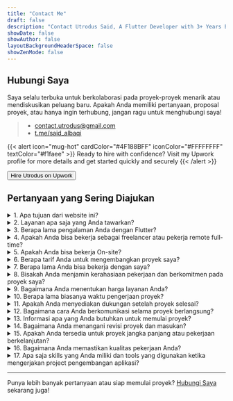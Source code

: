 ```yaml
---
title: "Contact Me"
draft: false
description: "Contact Utrodus Said, A Flutter Developer with 3+ Years Experience"
showDate: false
showAuthor: false
layoutBackgroundHeaderSpace: false
showZenMode: false
---
```



## Hubungi Saya

Saya selalu terbuka untuk berkolaborasi pada proyek-proyek menarik atau mendiskusikan peluang baru. Apakah Anda memiliki pertanyaan, proposal proyek, atau hanya ingin terhubung, jangan ragu untuk menghubungi saya!

> - [contact.utrodus@gmail.com](mailto:contact.utrodus@gmail.com)
> - [t.me/said_albaqi](https://t.me/said_albaqi)

{{< alert icon="mug-hot" cardColor="#4F188BFF" iconColor="#FFFFFFFF" textColor="#f1faee"  >}}
Ready to hire with confidence? Visit my Upwork profile for more details and get started quickly and securely
{{< /alert >}}
>

<button onclick="window.open('https://www.upwork.com/freelancers/~01da67bb62a6fdc029', '_blank')" class="hire-button" role="button">Hire Utrodus on Upwork</button>






## Pertanyaan yang Sering Diajukan
<details>
  <summary>1. Apa tujuan dari website ini?</summary>

Website ini adalah tempat di mana saya membagikan insight dan tulisan saya terkait pengembangan perangkat lunak dengan Dart dan Flutter. Selain itu, ini juga merupakan platform untuk memperlihatkan hasil karya saya dalam pengembangan aplikasi, memungkinkan klien dan kolaborator potensial untuk menjelajahi portofolio dan proyek-proyek saya.

</details>

<details>
  <summary>2. Layanan apa saja yang Anda tawarkan?</summary>

Saya mengkhususkan diri dalam mengembangkan aplikasi Flutter berkualitas tinggi untuk platform mobile dan web. Layanan saya mencakup:

- **Pengembangan Aplikasi Kustom**: Mengembangkan aplikasi sesuai kebutuhan bisnis Anda.
- **Pemeliharaan & Dukungan Aplikasi**: Dukungan berkelanjutan untuk memastikan aplikasi Anda berjalan lancar.
- **Optimasi Kinerja**: Meningkatkan kecepatan dan efisiensi aplikasi.
- **Layanan Integrasi**: Menghubungkan aplikasi Anda dengan API dan layanan pihak ketiga.

> Untuk detail lebih lanjut tentang layanan yang saya berikan baca [di sini](/services)
</details>

<details>
  <summary>3. Berapa lama pengalaman Anda dengan Flutter?</summary>

Saya memiliki lebih dari 3 tahun pengalaman bekerja dengan Flutter, di mana saya telah menyelesaikan banyak proyek mulai dari startup hingga perusahaan besar. Keahlian saya meliputi:

- Membangun aplikasi yang responsif dan skalabel.
- Menerapkan solusi manajemen state seperti Provider dan Bloc.
- Mengintegrasikan RESTful API dan layanan Firebase.
- Memastikan kompatibilitas lintas platform untuk iOS, Android, dan Web.

</details>





<details>
  <summary>4. Apakah Anda bisa bekerja sebagai freelancer atau pekerja remote full-time?</summary>

Ya, saya tersedia untuk pekerjaan freelance dan full-time remote. Saya telah bekerja secara remote selama beberapa tahun dan telah berkolaborasi dengan beberapa klien.

</details>

<details>
  <summary>5. Apakah Anda bisa bekerja On-site?</summary>

Mohon Maaf ✌🏻, untuk saat ini saya hanya bersedia untuk bekerja secara remote

</details>

<details>
  <summary>6. Berapa tarif Anda untuk mengembangkan proyek saya?</summary>

Tarif saya tergantung pada kompleksitas dan kebutuhan proyek. Setelah mendiskusikan detail proyek Anda, saya akan memberikan penawaran yang sesuai dengan kebutuhan dan anggaran Anda.


</details>

<details>
  <summary>7. Berapa lama Anda bisa bekerja dengan saya?</summary>

Saya terbuka untuk kolaborasi jangka pendek maupun jangka panjang. Jika Anda membutuhkan proyek cepat atau dukungan berkelanjutan, saya dapat menyesuaikan dengan kebutuhan Anda.

</details>

<details>
  <summary>8. Bisakah Anda menjamin kerahasiaan pekerjaan dan berkomitmen pada proyek saya?</summary>

Ya, saya sangat menjaga kerahasiaan dan dapat menandatangani perjanjian kerahasiaan (NDA) jika diperlukan. Saya sepenuhnya berkomitmen untuk memberikan hasil terbaik bagi proyek Anda.

</details>

<details>
  <summary>9. Bagaimana Anda menentukan harga layanan Anda?</summary>

Harga saya didasarkan pada lingkup dan kompleksitas proyek. Faktor-faktor yang memengaruhi termasuk:

- **Ukuran Proyek**: Proyek yang lebih besar dengan lebih banyak fitur mungkin memerlukan anggaran yang lebih tinggi.
- **Timeline**: Timeline yang dipercepat mungkin akan dikenakan biaya tambahan.
- **Kebutuhan Khusus**: Fitur atau integrasi unik dapat memengaruhi harga.
- **Kebutuhan Pemeliharaan**: Dukungan berkelanjutan dan pembaruan dikenakan biaya terpisah.

Saya memberikan penawaran rinci setelah mendiskusikan kebutuhan proyek Anda untuk memastikan transparansi dan keadilan.

</details>

<details>
  <summary>10. Berapa lama biasanya waktu pengerjaan proyek?</summary>

Timeline proyek bervariasi tergantung pada kompleksitas dan lingkupnya. Pengembangan aplikasi Flutter biasanya memakan waktu:

- **Aplikasi Sederhana**: 4-6 minggu
- **Aplikasi dengan Kompleksitas Sedang**: 8-12 minggu
- **Aplikasi Kompleks**: 16+ minggu

Saya selalu berusaha untuk mengirimkan pekerjaan berkualitas dalam waktu yang disepakati dan memberi tahu Anda tentang kemajuan proyek.

</details>

<details>
  <summary>11. Apakah Anda menyediakan dukungan setelah proyek selesai?</summary>

Ya, saya menawarkan layanan dukungan dan pemeliharaan pasca peluncuran untuk memastikan aplikasi Anda tetap diperbarui dan berjalan dengan lancar. Layanan ini mencakup:

- **Perbaikan Bug**: Menangani masalah yang muncul setelah peluncuran.
- **Pembaruan**: Menerapkan fitur baru atau peningkatan berdasarkan masukan Anda.
- **Pemantauan Kinerja**: Memastikan kinerja aplikasi optimal dari waktu ke waktu.

Paket dukungan dapat disesuaikan sesuai kebutuhan Anda.

</details>

<details>
  <summary>12. Bagaimana cara Anda berkomunikasi selama proyek berlangsung?</summary>

Komunikasi yang efektif adalah kunci keberhasilan proyek. Saya menggunakan saluran berikut untuk tetap terhubung:

- **Email**: Untuk pembaruan rinci dan dokumentasi.
- **Aplikasi Pesan**: Seperti Slack atau WhatsApp untuk pertanyaan dan pembaruan cepat.
- **Panggilan Video**: Rapat rutin melalui Zoom atau Google Meet untuk membahas kemajuan dan menyelesaikan masalah.
- **Alat Manajemen Proyek**: Seperti Trello atau Jira untuk melacak tugas dan pencapaian.

Saya berkomitmen untuk menjaga Anda selalu terinformasi dan terlibat sepanjang proses pengembangan.

</details>

<details>
  <summary>13. Informasi apa yang Anda butuhkan untuk memulai proyek?</summary>

Untuk memulai proyek, biasanya saya membutuhkan:

- **Ringkasan Proyek**: Gambaran umum tentang ide dan tujuan aplikasi Anda.
- **Aset Desain**: Wireframe, mockup, atau materi desain yang sudah ada.
- **Persyaratan Fungsional**: Fitur dan fungsionalitas yang Anda harapkan.
- **Dokumentasi API**: Jika aplikasi Anda perlu terintegrasi dengan layanan eksternal.
- **Timeline & Anggaran**: Timeline proyek yang Anda inginkan dan batasan anggaran.

Memberikan informasi yang lengkap di awal akan membantu dalam memberikan proposal yang lebih akurat dan proses pengembangan yang lebih efisien.

</details>

<details>
  <summary>14. Bagaimana Anda menangani revisi proyek dan masukan?</summary>

Saya menanggapi masukan secara teratur untuk memastikan proyek sesuai dengan visi Anda. Prosesnya meliputi:

- **Fase Review**: Titik-titik yang dijadwalkan dalam proyek untuk meninjau kemajuan dan memberikan masukan.
- **Revisi**: Menerapkan perubahan berdasarkan masukan Anda dalam lingkup yang disepakati.
- **Fleksibilitas**: Menyesuaikan perubahan yang wajar untuk meningkatkan hasil proyek.

Masukan yang jelas dan konstruktif membantu mencapai hasil terbaik.

</details>

<details>
  <summary>15. Apakah Anda tersedia untuk proyek jangka panjang atau pekerjaan berkelanjutan?</summary>

Tentu! Saya terbuka untuk kolaborasi jangka pendek maupun jangka panjang. Apakah Anda membutuhkan satu aplikasi atau dukungan berkelanjutan untuk beberapa proyek, saya dapat menyesuaikan kebutuhan Anda dan melakukan skala yang diperlukan.

</details>

<details>
  <summary>16. Bagaimana Anda memastikan kualitas pekerjaan Anda?</summary>

Kualitas adalah prioritas utama. Saya menjaminnya melalui:

- **Review Kode**: Meninjau kode secara berkala untuk memastikan praktik terbaik dan efisiensi.
- **Pengujian**: Pengujian menyeluruh, termasuk unit test, integration test, dan user acceptance testing.
- **Pembelajaran Berkelanjutan**: Terus memperbarui diri dengan update terbaru dari Flutter dan standar industri.
- **Masukan Klien**: Mengintegrasikan masukan Anda untuk memperbaiki dan menyempurnakan aplikasi.

Tujuan saya adalah mengirimkan aplikasi yang tangguh, handal, dan ramah pengguna yang melampaui ekspektasi Anda.

</details>

<details>
  <summary>17. Apa saja skills yang Anda miliki dan tools yang digunakan ketika mengerjakan project pengembangan aplikasi?</summary>

**Skills:**

- **Proficient (Mahir):** `Dart, Flutter, State Management (BLoC, Provider, GetX, setState, Inherited Widget), Stacked Framework, Architecture Patterns (Clean Architecture, MVVM, BLoC Pattern), Design Pattern, Clean Code, RESTful API Integration, Responsive Design, Flutter Animation, Flutter Dev Tools, Firebase, Unit Testing, Widget Testing, Git, Github, Cross-platform app development, Flutter Flow.`
- **Familiar (Terbiasa):** `Integration Testing, Continuous Integration, Continuous Deployment, Research and Development, Technical Documentation, Java, Python, Fast API, Agile Development, Project Management (Jira, Trello).`

**Tools:**

- `Visual Studio Code`: Digunakan untuk menulis dan mengembangkan kode aplikasi.
- `Android Studio`: Untuk pengembangan aplikasi Android, debugging, dan emulasi.
- `Xcode`: Untuk pengembangan dan pengujian aplikasi iOS.
- `Flutter Flow`: Alat desain dan pengembangan visual untuk aplikasi Flutter.
- `Figma`: Digunakan untuk membuat desain UI/UX dan prototyping.
- `Google Chrome`: Browser utama untuk pengujian aplikasi web.
- `Firebase Console`: Untuk integrasi backend, autentikasi, dan database.
- `Postman`: Alat untuk menguji dan mengelola API yang terintegrasi dalam aplikasi.
- `GitHub`: Platform untuk menyimpan, mengelola versi, dan berkolaborasi dalam pengembangan kode.
- `Trello dan Jira`: Alat manajemen proyek untuk melacak tugas dan kemajuan proyek.
- `Slack dan Zoom`: Digunakan untuk komunikasi dan rapat dengan klien atau tim.
  
</details>


---

Punya lebih banyak pertanyaan atau siap memulai proyek? [Hubungi Saya](#get-in-touch) sekarang juga!




